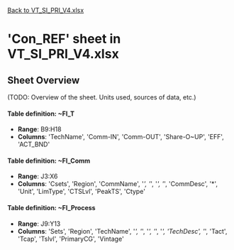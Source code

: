 [Back to VT_SI_PRI_V4.xlsx](README.md)

# 'Con_REF' sheet in VT_SI_PRI_V4.xlsx

## Sheet Overview

(TODO: Overview of the sheet. Units used, sources of data, etc.)

#### Table definition: ~FI_T
- **Range**: B9:H18
- **Columns**: 'TechName', 'Comm-IN', 'Comm-OUT', 'Share-O\~UP', 'EFF', 'ACT_BND'

#### Table definition: ~FI_Comm
- **Range**: J3:X6
- **Columns**: 'Csets', 'Region', 'CommName', '*', '*', '*', '*', 'CommDesc', '*', 'Unit', 'LimType', 'CTSLvl', 'PeakTS', 'Ctype'

#### Table definition: ~FI_Process
- **Range**: J9:Y13
- **Columns**: 'Sets', 'Region', 'TechName', '*', '*', '*', '*', '*', 'TechDesc', '*', 'Tact', 'Tcap', 'Tslvl', 'PrimaryCG', 'Vintage'

